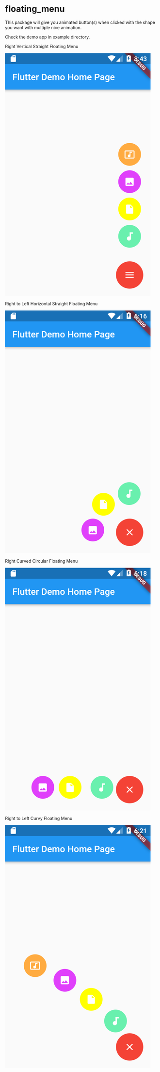 # floating_menu

This package will give you  animated button(s) when clicked with the shape you want with multiple nice animation.

Check the demo app in example directory.

Right Vertical Straight Floating Menu

<img src="https://github.com/Blasanka/floating_menu/blob/master/screenshots/img1.png" alt="vertical floating menu" />

Right to Left Horizontal Straight Floating Menu

<img src="https://github.com/Blasanka/floating_menu/blob/master/screenshots/img2.png" alt="horizontal floating menu" />

Right Curved Circular Floating Menu

<img src="https://github.com/Blasanka/floating_menu/blob/master/screenshots/img3.png" alt="circular curved floating menu" />

Right to Left Curvy Floating Menu

<img src="https://github.com/Blasanka/floating_menu/blob/master/screenshots/img4.png" alt="curved floating menu" />